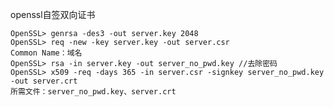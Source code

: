 openssl自签双向证书

    OpenSSL> genrsa -des3 -out server.key 2048
    OpenSSL> req -new -key server.key -out server.csr
    Common Name：域名
    OpenSSL> rsa -in server.key -out server_no_pwd.key //去除密码
    OpenSSL> x509 -req -days 365 -in server.csr -signkey server_no_pwd.key -out server.crt
    所需文件：server_no_pwd.key、server.crt